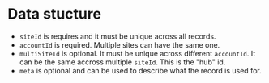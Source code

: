 # Data stucture

- `siteId` is requires and it must be unique across all records. 
- `accountId` is required. Multiple sites can have the same one. 
- `multiSiteId` is optional. It must be unique across different `accountId`. It can be the same accross multiple `siteId`. This is the "hub" id.
- `meta` is optional and can be used to describe what the record is used for. 
